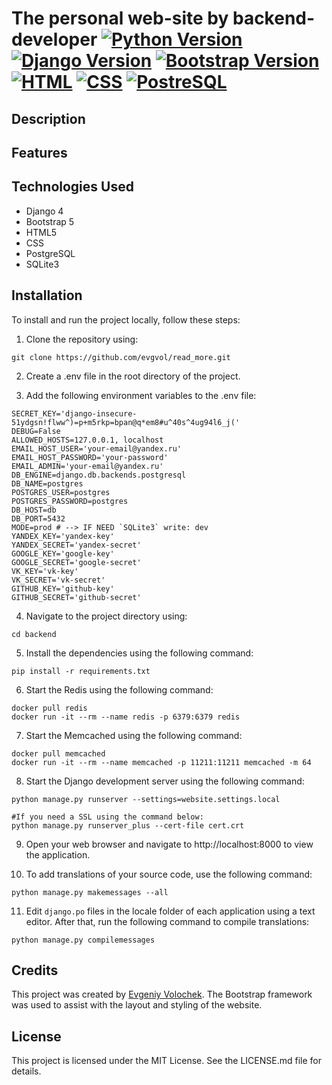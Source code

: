 # The personal web-site by backend-developer [![Python Version](https://img.shields.io/badge/python-3.11-blue)](https://www.python.org/downloads/release/python-3110/) [![Django Version](https://img.shields.io/badge/django-4.2-green)](https://docs.djangoproject.com/en/4.2/) [![Bootstrap Version](https://img.shields.io/badge/bootstrap-5.0-red)](https://getbootstrap.com/docs/4.3/getting-started/introduction/) [![HTML](https://img.shields.io/badge/HTML-5-red)](https://developer.mozilla.org/en-US/docs/Web/Guide/HTML/HTML5) [![CSS](https://img.shields.io/badge/CSS-3-blue)](https://developer.mozilla.org/en-US/docs/Web/CSS) [![PostreSQL](https://img.shields.io/badge/PostreSQL-14.8-blue)](https://developer.mozilla.org/en-US/docs/Web/CSS)


## Description


## Features


## Technologies Used
* Django 4
* Bootstrap 5
* HTML5
* CSS
* PostgreSQL
* SQLite3

## Installation
To install and run the project locally, follow these steps:

1. Clone the repository using:
```
git clone https://github.com/evgvol/read_more.git
```
2. Create a .env file in the root directory of the project.

3. Add the following environment variables to the .env file:
```
SECRET_KEY='django-insecure-51ydgsn!flww^)=p+m5rkp=bpan@q*em8#u^40s^4ug94l6_j('
DEBUG=False
ALLOWED_HOSTS=127.0.0.1, localhost
EMAIL_HOST_USER='your-email@yandex.ru'
EMAIL_HOST_PASSWORD='your-password'
EMAIL_ADMIN='your-email@yandex.ru'
DB_ENGINE=django.db.backends.postgresql
DB_NAME=postgres
POSTGRES_USER=postgres
POSTGRES_PASSWORD=postgres 
DB_HOST=db
DB_PORT=5432
MODE=prod # --> IF NEED `SQLite3` write: dev
YANDEX_KEY='yandex-key'
YANDEX_SECRET='yandex-secret'
GOOGLE_KEY='google-key'
GOOGLE_SECRET='google-secret'
VK_KEY='vk-key'
VK_SECRET='vk-secret'
GITHUB_KEY='github-key'
GITHUB_SECRET='github-secret'
```

4. Navigate to the project directory using:
```
cd backend
```

5. Install the dependencies using the following command: 
```
pip install -r requirements.txt
```

6.  Start the Redis using the following command:
```
docker pull redis
docker run -it --rm --name redis -p 6379:6379 redis
```

7.  Start the Memcached using the following command:
```
docker pull memcached
docker run -it --rm --name memcached -p 11211:11211 memcached -m 64
```

8. Start the Django development server using the following command:
```
python manage.py runserver --settings=website.settings.local

#If you need a SSL using the command below:
python manage.py runserver_plus --cert-file cert.crt
```

9. Open your web browser and navigate to http://localhost:8000 to view the application.


10. To add translations of your source code, use the following command:
```
python manage.py makemessages --all
```
11. Edit `django.po` files in the locale folder of each application using a text editor. After that, run the following command to compile translations:
```
python manage.py compilemessages
```

## Credits
This project was created by [Evgeniy Volochek](https://github.com/EvgVol). The Bootstrap framework was used to assist with the layout and styling of the website.

## License
This project is licensed under the MIT License. See the LICENSE.md file for details.